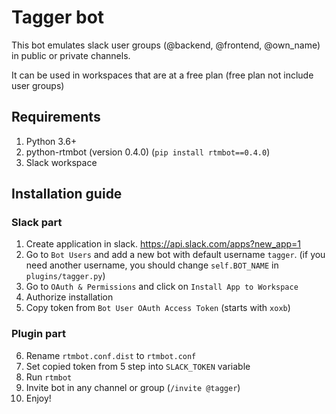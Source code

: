# Tagger bot

This bot emulates slack user groups (@backend, @frontend, @own_name) in public or private channels.

It can be used in workspaces that are at a free plan (free plan not include user groups)

## Requirements

1. Python 3.6+
2. python-rtmbot (version 0.4.0) (`pip install rtmbot==0.4.0`)
3. Slack workspace

## Installation guide

### Slack part
1. Create application in slack. https://api.slack.com/apps?new_app=1
2. Go to `Bot Users` and add a new bot with default username `tagger`. (if you need another username, you should change `self.BOT_NAME` in `plugins/tagger.py`)
3. Go to `OAuth & Permissions` and click on `Install App to Workspace`
4. Authorize installation
5. Copy token from `Bot User OAuth Access Token` (starts with `xoxb`)

### Plugin part
6. Rename `rtmbot.conf.dist` to `rtmbot.conf`
7. Set copied token from 5 step into `SLACK_TOKEN` variable
8. Run `rtmbot`
9. Invite bot in any channel or group (`/invite @tagger`)
10. Enjoy!
